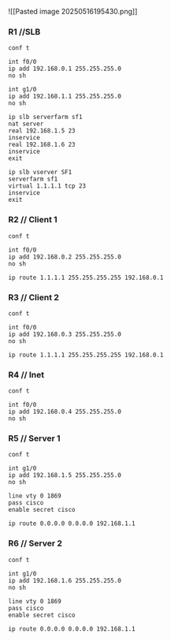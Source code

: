 ![[Pasted image 20250516195430.png]]
### R1 //SLB
```
conf t

int f0/0
ip add 192.168.0.1 255.255.255.0
no sh

int g1/0
ip add 192.168.1.1 255.255.255.0
no sh

ip slb serverfarm sf1
nat server
real 192.168.1.5 23
inservice
real 192.168.1.6 23
inservice
exit

ip slb vserver SF1
serverfarm sf1
virtual 1.1.1.1 tcp 23
inservice
exit
```

### R2 // Client 1
```
conf t

int f0/0
ip add 192.168.0.2 255.255.255.0
no sh

ip route 1.1.1.1 255.255.255.255 192.168.0.1

```

### R3 // Client 2
```
conf t

int f0/0
ip add 192.168.0.3 255.255.255.0
no sh

ip route 1.1.1.1 255.255.255.255 192.168.0.1

```

### R4 // Inet
```
conf t

int f0/0
ip add 192.168.0.4 255.255.255.0
no sh
```

### R5 // Server 1
```
conf t

int g1/0
ip add 192.168.1.5 255.255.255.0
no sh

line vty 0 1869
pass cisco
enable secret cisco

ip route 0.0.0.0 0.0.0.0 192.168.1.1
```

### R6 // Server 2
```
conf t

int g1/0
ip add 192.168.1.6 255.255.255.0
no sh

line vty 0 1869
pass cisco
enable secret cisco

ip route 0.0.0.0 0.0.0.0 192.168.1.1
```